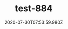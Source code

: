 ---
title: test-884
date: 2020-07-30T07:53:59.980Z
banner_subcontent: asdfsf
category: Research
focus: Support for leaders, colleagues and staff
role: CEO or leadership
organisation_size: Medium (50-249 employees)
industry: Law & Legal Services
content: Lorem ipsum dolor sit amet, consectetur adipiscing elit, sed do eiusmod tempor incididunt ut labore et dolore magna aliqua. Ut enim ad minim veniam, quis nostrud exercitation ullamco laboris nisi ut aliquip ex ea commodo consequat. Duis aute irure dolor in reprehenderit in voluptate velit esse cillum dolore eu fugiat nulla pariatur. Excepteur sint occaecat cupidatat non proident, sunt in culpa qui officia deserunt mollit anim id est laborum.
---